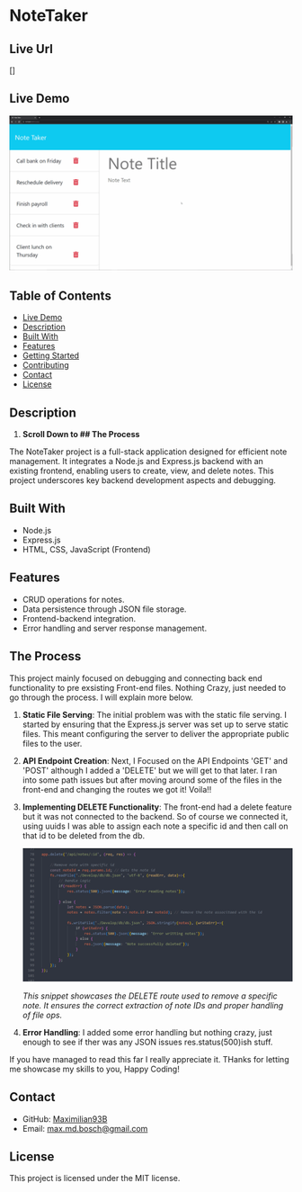# NoteTaker

## Live Url
[]


## Live Demo
[![Alt text](./Assets/11-express-homework-demo.gif)]()

## Table of Contents
- [Live Demo](#live-demo)
- [Description](#description)
- [Built With](#built-with)
- [Features](#features)
- [Getting Started](#getting-started)
- [Contributing](#contributing)
- [Contact](#contact)
- [License](#license)

## Description

1. **Scroll Down to ## The Process**

The NoteTaker project is a full-stack application designed for efficient note management. It integrates a Node.js and Express.js backend with an existing frontend, enabling users to create, view, and delete notes. This project underscores key backend development aspects and debugging.

## Built With
- Node.js
- Express.js
- HTML, CSS, JavaScript (Frontend)

## Features
- CRUD operations for notes.
- Data persistence through JSON file storage.
- Frontend-backend integration.
- Error handling and server response management.

## The Process

This project mainly focused on debugging and connecting back end functionality to pre exsisting Front-end files. Nothing Crazy, just needed to go through the process. I will explain more below.  

1. **Static File Serving**: The initial problem was with the static file serving. I started by ensuring that the Express.js server was set up to serve static files. This meant configuring the server to deliver the appropriate public files to the user.

2. **API Endpoint Creation**: Next, I Focused on the API Endpoints 'GET' and 'POST' although I added a 'DELETE' but we will get to that later. I ran into some path issues but after moving around some of the files in the front-end and changing the routes we got it! Voila!! 

3. **Implementing DELETE Functionality**: The front-end had a delete feature but it was not connected to the backend. So of course we connected it, using uuids I was able to assign each note a specific id and then call on that id to be deleted from the db. 

   ![DELETE Request Code Snippet](./Assets/Screenshot%202024-01-18%20230848.png)

   *This snippet showcases the DELETE route used to remove a specific note. It ensures the correct extraction of note IDs and proper handling of file ops.*

4. **Error Handling**: I added some error handling but nothing crazy, just enough to see if ther was any JSON issues res.status(500)ish stuff.


If you have managed to read this far I really appreciate it. THanks for letting me showcase my skills to you, Happy Coding! 


## Contact
- GitHub: [Maximilian93B](https://github.com/Maximilian93B)
- Email: [max.md.bosch@gmail.com](mailto:max.md.bosch@gmail.com)

## License
This project is licensed under the MIT license.


